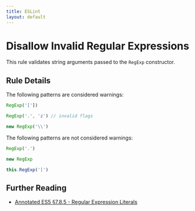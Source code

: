```yaml
---
title: ESLint
layout: default
---
```

# Disallow Invalid Regular Expressions

This rule validates string arguments passed to the `RegExp` constructor.

## Rule Details

The following patterns are considered warnings:

```js
RegExp('['])
```

```js
RegExp('.', 'z') // invalid flags
```

```js
new RegExp('\\')
```

The following patterns are not considered warnings:

```js
RegExp('.')
```

```js
new RegExp
```

```js
this.RegExp('[')
```

## Further Reading

* [Annotated ES5 §7.8.5 - Regular Expression Literals](http://es5.github.io/#x7.8.5)
